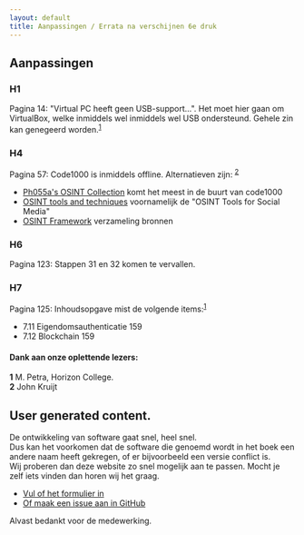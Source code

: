 ```yaml
---
layout: default
title: Aanpassingen / Errata na verschijnen 6e druk
---
```

## Aanpassingen
### H1
Pagina 14: "Virtual PC heeft geen USB-support...". Het moet hier gaan om VirtualBox, welke inmiddels wel inmiddels wel USB ondersteund. Gehele zin kan genegeerd worden.<sup id="a1">[1](#f1)</sup> 
 
### H4
Pagina 57: Code1000 is inmiddels offline. Alternatieven zijn: <sup id="b1">[2](#f2)</sup> 
- [Ph055a's OSINT Collection](https://github.com/Ph055a/OSINT_Collection) komt het meest in de buurt van code1000
- [OSINT tools and techniques](https://www.intelligencefusion.co.uk/blog/the-best-open-source-intelligence-osint-tools-and-techniques) voornamelijk de "OSINT Tools for Social Media"
- [OSINT Framework](https://osintframework.com/) verzameling bronnen

### H6
Pagina 123: Stappen 31 en 32 komen te vervallen.

### H7
Pagina 125: Inhoudsopgave mist de volgende items:<sup id="a2">[1](#f1)</sup>
- 7.11 Eigendomsauthenticatie 159
- 7.12 Blockchain 159

#### Dank aan onze oplettende lezers:
<b id="f1">1</b> M. Petra, Horizon College. \
<b id="f2">2</b> John Kruijt

## User generated content.
De ontwikkeling van software gaat snel, heel snel.\
Dus kan het voorkomen dat de software die genoemd wordt in het boek een andere naam heeft gekregen, of er bijvoorbeeld een versie conflict is.\
Wij proberen dan deze website zo snel mogelijk aan te passen. Mocht je zelf iets vinden dan horen wij het graag. 
* [Vul of het formulier in](https://docs.google.com/forms/d/e/1FAIpQLSeJYKVX8DQSPerXscK-1WZ_V194RAtrQrbTHGpYZrhDARCeog/viewform)
* [Of maak een issue aan in GitHub](https://github.com/botris/ict-security/issues)

Alvast bedankt voor de medewerking.
